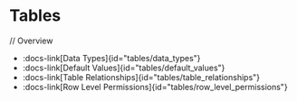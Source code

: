 # Tables


// Overview

- :docs-link[Data Types]{id="tables/data_types"}
- :docs-link[Default Values]{id="tables/default_values"}
- :docs-link[Table Relationships]{id="tables/table_relationships"}
- :docs-link[Row Level Permissions]{id="tables/row_level_permissions"}
